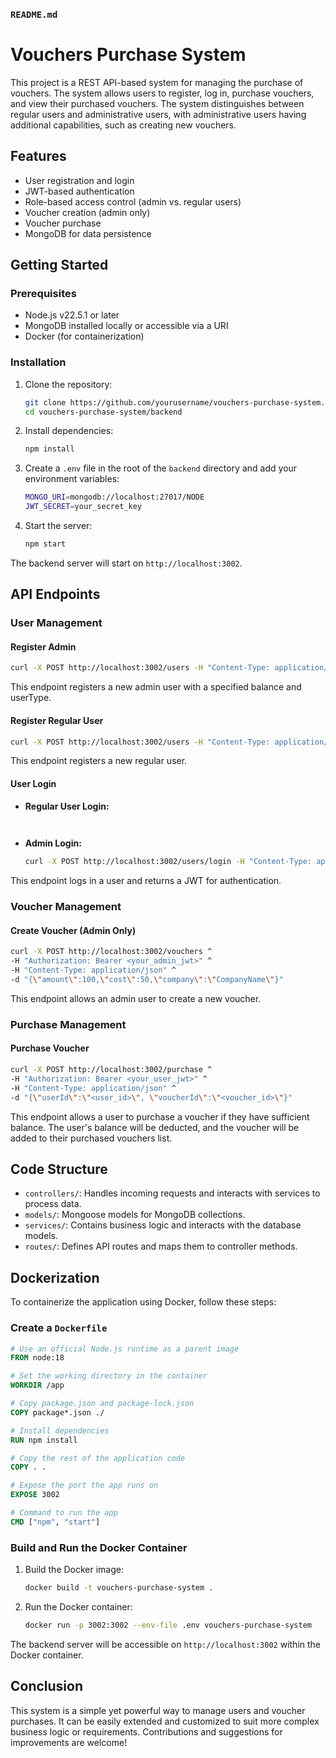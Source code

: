 

### `README.md`


# Vouchers Purchase System

This project is a REST API-based system for managing the purchase of vouchers. The system allows users to register, log in, purchase vouchers, and view their purchased vouchers. The system distinguishes between regular users and administrative users, with administrative users having additional capabilities, such as creating new vouchers.

## Features

- User registration and login
- JWT-based authentication
- Role-based access control (admin vs. regular users)
- Voucher creation (admin only)
- Voucher purchase
- MongoDB for data persistence

## Getting Started

### Prerequisites

- Node.js v22.5.1 or later
- MongoDB installed locally or accessible via a URI
- Docker (for containerization)

### Installation

1. Clone the repository:
   ```bash
   git clone https://github.com/yourusername/vouchers-purchase-system.git
   cd vouchers-purchase-system/backend
   ```

2. Install dependencies:
   ```bash
   npm install
   ```

3. Create a `.env` file in the root of the `backend` directory and add your environment variables:
   ```bash
   MONGO_URI=mongodb://localhost:27017/NODE
   JWT_SECRET=your_secret_key
   ```

4. Start the server:
   ```bash
   npm start
   ```

The backend server will start on `http://localhost:3002`.

## API Endpoints

### User Management

#### Register Admin

```bash
curl -X POST http://localhost:3002/users -H "Content-Type: application/json" -d "{\"name\": \"Jane Admin\", \"username\": \"janeadmin\", \"email\": \"janeadmin@example.com\", \"password\": \"adminpassword\", \"balance\": 2000, \"isAdminAssistant\": true, \"userType\": \"executive\"}"
```

This endpoint registers a new admin user with a specified balance and userType.

#### Register Regular User

```bash
curl -X POST http://localhost:3002/users -H "Content-Type: application/json" -d "{\"name\": \"John Doe\", \"username\": \"johndoe\", \"email\": \"johndoe@example.com\", \"password\": \"password123\", \"balance\": 1000, \"isAdminAssistant\": false, \"userType\": \"ordinary\"}"
```

This endpoint registers a new regular user.

#### User Login

- **Regular User Login:**
  ```bash
 
  ```

- **Admin Login:**
  ```bash
  curl -X POST http://localhost:3002/users/login -H "Content-Type: application/json" -d "{\"usernameOrEmail\": \"Morgaluct54@gmail.com\", \"password\": \"123456\"}"
  ```

This endpoint logs in a user and returns a JWT for authentication.

### Voucher Management

#### Create Voucher (Admin Only)

```bash
curl -X POST http://localhost:3002/vouchers ^
-H "Authorization: Bearer <your_admin_jwt>" ^
-H "Content-Type: application/json" ^
-d "{\"amount\":100,\"cost\":50,\"company\":\"CompanyName\"}"
```

This endpoint allows an admin user to create a new voucher.

### Purchase Management

#### Purchase Voucher

```bash
curl -X POST http://localhost:3002/purchase ^
-H "Authorization: Bearer <your_user_jwt>" ^
-H "Content-Type: application/json" ^
-d "{\"userId\":\"<user_id>\", \"voucherId\":\"<voucher_id>\"}"
```

This endpoint allows a user to purchase a voucher if they have sufficient balance. The user's balance will be deducted, and the voucher will be added to their purchased vouchers list.

## Code Structure

- `controllers/`: Handles incoming requests and interacts with services to process data.
- `models/`: Mongoose models for MongoDB collections.
- `services/`: Contains business logic and interacts with the database models.
- `routes/`: Defines API routes and maps them to controller methods.

## Dockerization

To containerize the application using Docker, follow these steps:

### Create a `Dockerfile`

```dockerfile
# Use an official Node.js runtime as a parent image
FROM node:18

# Set the working directory in the container
WORKDIR /app

# Copy package.json and package-lock.json
COPY package*.json ./

# Install dependencies
RUN npm install

# Copy the rest of the application code
COPY . .

# Expose the port the app runs on
EXPOSE 3002

# Command to run the app
CMD ["npm", "start"]
```

### Build and Run the Docker Container

1. Build the Docker image:
   ```bash
   docker build -t vouchers-purchase-system .
   ```

2. Run the Docker container:
   ```bash
   docker run -p 3002:3002 --env-file .env vouchers-purchase-system
   ```

The backend server will be accessible on `http://localhost:3002` within the Docker container.

## Conclusion

This system is a simple yet powerful way to manage users and voucher purchases. It can be easily extended and customized to suit more complex business logic or requirements. Contributions and suggestions for improvements are welcome!

